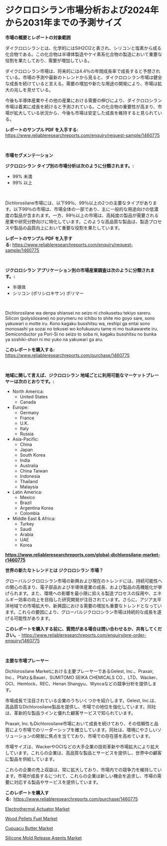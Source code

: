 <p><h1>ジクロロシラン市場分析および2024年から2031年までの予測サイズ</h1></p><p><strong>市場の概要とレポートの対象範囲</strong></p>
<p><p>ダイクロロシランとは、化学的にはSiH2Cl2と表され、シリコンと塩素から成る化合物である。この化合物は半導体製造やケイ素系化合物の製造において重要な役割を果たしており、需要が増加している。</p><p>ダイクロロシラン市場は、将来的には4.4％の年間成長率で成長すると予想されている。市場の予測や最新のトレンドから見ると、ダイクロロシラン市場は健全な成長を続けていると言える。需要の増加や新たな用途の開発により、市場は拡大の兆しを見せている。</p><p>今後も半導体産業やその他の産業における需要の伸びにより、ダイクロロシラン市場は着実に成長を続けると予測されている。この化合物の重要性が高まり、市場が拡大している状況から、今後も市場は安定した成長を維持すると見られている。</p></p>
<p><strong>レポートのサンプル PDF を入手する:</strong> <a href="https://www.reliableresearchreports.com/enquiry/request-sample/1460775">https://www.reliableresearchreports.com/enquiry/request-sample/1460775</a></p>
<p>&nbsp;</p>
<p><strong>市場セグメンテーション</strong></p>
<p><strong>ジクロロシラン タイプ別の市場分析は次のように分類されます。:</strong></p>
<p><ul><li>99% 未満</li><li>99% 以上</li></ul></p>
<p>&nbsp;</p>
<p><p>Dichlorosilane市場には、以下99％、99％以上の2つの主要なタイプがあります。以下99％の市場は、市場全体の一部であり、主に一般的な用途向けの低濃度の製品が含まれます。一方、99％以上の市場は、高純度の製品が需要される産業や研究分野向けに特化しています。このような高品質な製品は、製造プロセスや製品の品質向上において重要な役割を果たしています。</p></p>
<p><strong>レポートのサンプル PDF を入手する:</strong>&nbsp;<a href="https://www.reliableresearchreports.com/enquiry/request-sample/1460775">https://www.reliableresearchreports.com/enquiry/request-sample/1460775</a></p>
<p>&nbsp;</p>
<p><strong> ジクロロシラン アプリケーション別の市場産業調査は次のように分類されます。:</strong></p>
<p><ul><li>半導体</li><li>シリコン (ポリシロキサン) ポリマー</li></ul></p>
<p>&nbsp;</p>
<p><p>Dichlorosilane wa denpa shiansei no seizo ni chokusetsu tekiyo sareru. Silicon (polysiloxane) no porymeru no ichibu to shite mo goyo sare, sono yakuwari o motte iru. Kono kagaku busshitsu wa, reshipi ga entai sono monosashi ya sozai no tokusei wo kofukusuru tame ni mo tsukawarete iru. Semiconductor ya Pori-Si no seizo to soba ni, kagaku busshitsu no bunka ya soshiki-shori ni mo yuko na yakuwari ga aru.</p></p>
<p><strong>このレポートを購入する:</strong>&nbsp; <a href="https://www.reliableresearchreports.com/purchase/1460775">https://www.reliableresearchreports.com/purchase/1460775</a></p>
<p>&nbsp;</p>
<p><strong>地域に関して言えば、ジクロロシラン 地域ごとに利用可能なマーケットプレーヤーは次のとおりです。:</strong></p>
<p><ul>
    <li>
        North America:
        <ul>
            <li>United States</li>
            <li>Canada</li>
        </ul>
    </li>
    <li>
        Europe:
        <ul>
            <li>Germany</li>
            <li>France</li>
            <li>U.K.</li>
            <li>Italy</li>
            <li>Russia</li>
        </ul>
    </li>
    <li>
        Asia-Pacific:
        <ul>
            <li>China</li>
            <li>Japan</li>
            <li>South Korea</li>
            <li>India</li>
            <li>Australia</li>
            <li>China Taiwan</li>
            <li>Indonesia</li>
            <li>Thailand</li>
            <li>Malaysia</li>
        </ul>
    </li>
    <li>
        Latin America:
        <ul>
            <li>Mexico</li>
            <li>Brazil</li>
            <li>Argentina Korea</li>
            <li>Colombia</li>
        </ul>
    </li>
    <li>
        Middle East & Africa:
        <ul>
            <li>Turkey</li>
            <li>Saudi</li>
            <li>Arabia</li>
            <li>UAE</li>
            <li>Korea</li>
        </ul>
    </li>
    </ul></p>
<p><strong><a href="https://www.reliableresearchreports.com/global-dichlorosilane-market-r1460775">https://www.reliableresearchreports.com/global-dichlorosilane-market-r1460775</a></strong>&nbsp;</p>
<p><strong>世界の新たなトレンドとは ジクロロシラン 市場？</strong></p>
<p><p>グローバルジクロロシラン市場の新興および現在のトレンドには、持続可能性への関心の高まり、電子部品および半導体産業の成長、および製品の高機能化が挙げられます。また、環境への影響を最小限に抑える製造プロセスの採用や、エネルギー効率の向上を目指した研究開発が注目されています。さらに、アジア太平洋地域での市場拡大や、新興国における需要の増加も重要なトレンドとなっています。これらの要因により、グローバルジクロロシラン市場は持続的な成長を遂げる可能性があります。</p></p>
<p><strong>このレポートを購入する前に、質問がある場合は問い合わせるか、共有してください。</strong>- <a href="https://www.reliableresearchreports.com/enquiry/pre-order-enquiry/1460775">https://www.reliableresearchreports.com/enquiry/pre-order-enquiry/1460775</a></p>
<p>&nbsp;</p>
<p><strong>主要な市場プレーヤー</strong></p>
<p><p>Dichlorosilane Marketにおける主要プレーヤーであるGelest, Inc.、Praxair, Inc.、Pfaltz＆Bauer、SUMITOMO SEIKA CHEMICALS CO.、LTD、Wacker、OCI、Hemlock、REC、Henan Shangyu、Wyncaなどの競争分析を提供します。</p><p>市場成長で注目されている企業のうちいくつかを紹介します。Gelest, Inc.は、高品質なDichlorosilane製品を提供し、市場での地位を強化しています。同社は、革新的な製品ラインと優れた顧客サービスで知られています。</p><p>Praxair, Inc.もDichlorosilane市場において成長を続けており、その信頼性と品質により市場でのリーダーシップを確立しています。同社は、環境にやさしいソリューションの開発に焦点を当てており、市場での存在感を高めています。</p><p>市場サイズは、WackerやOCIなどの大手企業の技術革新や市場拡大により拡大しています。これらの企業は、高品質な製品とサービスを提供し、世界中の顧客に製品を供給しています。</p><p>これらの企業の売上収益は、常に拡大しており、市場内での競争力を維持しています。市場が成長するにつれて、これらの企業は新しい機会を追求し、市場の需要に対応する製品やサービスを提供しています。</p></p>
<p><strong>このレポートを購入する:</strong>&nbsp;&nbsp;<a href="https://www.reliableresearchreports.com/purchase/1460775">https://www.reliableresearchreports.com/purchase/1460775</a></p>
<p><p><a href="https://view.publitas.com/reportprime-1/electrothermal-actuator-market-size-evaluating-its-market-trends-growth-and-projections-2024-2031/">Electrothermal Actuator Market</a></p><p><a href="https://sore-arch-6db.notion.site/Insights-into-Wood-Pellets-Fuel-Market-Size-Analysing-Market-Share-Trends-and-Growth-from-2024-to-98429cf1b17d4238bd182e7860e39003">Wood Pellets Fuel Market</a></p><p><a href="https://confirmed-shield-e13.notion.site/Cupuacu-Butter-Market-Size-Global-Industry-Overview-Market-Segmentation-and-Forecast-2024-to-2031-8902180c1bcb489e954b8bfc865a9fb0">Cupuacu Butter Market</a></p><p><a href="https://funky-papaya-cf4.notion.site/Silicone-Mold-Release-Agents-Market-Size-Reflecting-a-Forecast-Till-2031-Market-By-Type-By-Applica-3655220fdaef4345a69d65b176dd9856">Silicone Mold Release Agents Market</a></p></p>